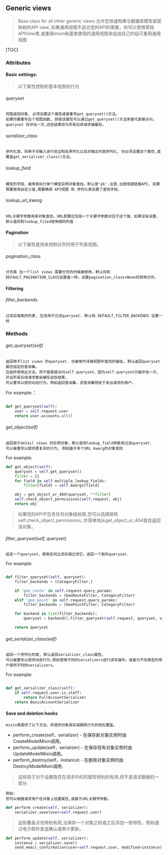 ## Generic views
> Base class for all other generic views
> 允许您快速构建与数据库模型紧密映射的API view, 如果通用视图不适合您的API的需要，你可以使用常规APIView类,或重用mixin和基类使用的通用视图来组成自己的组可重用通用视图

[TOC]

### Attributes

#### Basic settings:

> 以下属性控制的基本视图的行为

###### queryset

    视图返回对象, 必须设置这个属性或者重写get_queryset()方法。
    如果你要重写这个视图函数, 获取该属性可以通过get_queryset()方法来替代直接访问。queryset 将评估一次,这些结果将为所有后续请求被缓存。

###### serializer_class
    
    序列化类，将用于对输入进行验证和反序列化以及对输出内容序列化, 你必须设置这个属性,或覆盖get_serializer_class()方法。

###### lookup_field

    模型的字段，被用来执行单个模型实例对象查找。默认是'pk'.注意,当使用超链接API, 如果需要使用自定义值,需要确保 API视图 和 序列化类设置了查找字段。

###### lookup_url_kwarg

    URL关键字参数用来对象查找，URL配置应包括一个关键字参数对应于这个值，如果没有设置，默认值将和lookup_filed使用相同的值

#### Pagination 

> 以下属性是用来控制分页时用于列表视图。

###### pagination_class

    分页类 当一个list views 需要分页的时候被使用，默认将和DEFAULT_PAGINATION_CLASS设置值一样。设置pagination_class=None将禁用分页。

#### Filtering

###### filter_backends
    
    过滤后端类的列表, 应该用于过滤queryset. 默认和 DEFAULT_FILTER_BACKENDS 设置一样

### Methods

###### get_queryset(self)

    返回用于list views 的queryset. 也被用作详细视图中查找的基础, 默认返回queryset属性指定的查询集。
    应始终使用此方法，而不是直接访问self.queryset，因为self.queryset只被评估一次，并且所有后续请求都会缓存这些结果。
    可以重写以提供动态行为，例如返回查询集，该查询集特定于发出请求的用户。

For example:：

~~~ python

def get_queryset(self):
    user = self.request.user
    return user.accounts.all()

~~~


######  get_object(self)

    返回用于detail views 的实例对象，默认使用lookup_field参数来过滤queryset.
    可以被重写以提供更复杂的行为, 例如基于多个URL kwarg的对象查找

For example:

~~~ python
def get_object(self):
    queryset = self.get_queryset()
    filter = {}
    for field in self.multiple_lookup_fields:
        filter[field] = self.kwargs[field]

    obj = get_object_or_404(queryset, **filter)
    self.check_object_permissions(self.request, obj)
    return obj
~~~

> 如果您的API不包含任何对象级权限,您可以选择排除self.check_object_permissions, 并简单地从get_object_or_404查找返回该对象。

###### filter_queryset(self, queryset)

    给定一个queryset，使用任何过滤后端过滤它，返回一个新的queryset.

For example:

~~~ python 

def filter_queryset(self, queryset):
    filter_backends = (CategoryFilter,)

    if 'geo_route' in self.request.query_params:
        filter_backends = (GeoRouteFilter, CategoryFilter)
    elif 'geo_point' in self.request.query_params:
        filter_backends = (GeoPointFilter, CategoryFilter)

    for backend in list(filter_backends):
        queryset = backend().filter_queryset(self.request, queryset, view=self)

    return queryset
~~~

###### get_serializer_class(self)

    返回一个序列化的类, 默认返回serializer_class属性。
    可以被重写以提供动态行为,例如使用不同的serializers进行读写操作，或者为不同类型的用户提供不同的serializers。

For example:

~~~ python

def get_serializer_class(self):
    if self.request.user.is_staff:
        return FullAccountSerializer
    return BasicAccountSerializer

~~~

#### Save and deletion hooks

    mixin类提供了以下方法，并提供对象保存或删除行为的轻松覆盖。

* perform_create(self，serializer) - 在保存新对象实例时由CreateModelMixin调用。
* perform_update(self，serializer) - 在保存现有对象实例时由UpdateModelMixin调用。
* perform_destroy(self，instance) - 在删除对象实例时由DestroyModelMixin调用.

> 这些钩子对于设置隐含在请求中的的属性特别的有用,但不是请求数据的一部分.

    例如: 
    您可以根据请求用户在对象上设置属性,或基于URL关键字参数。

~~~ python
def perform_create(self, serializer):
    serializer.save(user=self.request.user)
~~~ 

> 这些覆盖点也特别有用,当保存一个对象之前或之后添加一些特性，例如通过电子邮件发送确认或审计更新。

~~~ python
def perform_update(self, serializer):
    instance = serializer.save()
    send_email_confirmation(user=self.request.user, modified=instance)
~~~ 